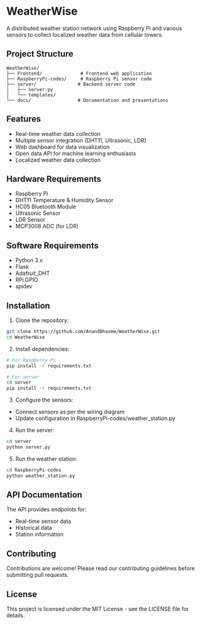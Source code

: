 # WeatherWise

A distributed weather station network using Raspberry Pi and various sensors to collect localized weather data from cellular towers.

## Project Structure

```
WeatherWise/
├── Frontend/              # Frontend web application
├── RaspberryPi-codes/     # Raspberry Pi sensor code
├── server/               # Backend server code
│   ├── server.py
│   └── templates/
└── docs/                 # Documentation and presentations
```

## Features

- Real-time weather data collection
- Multiple sensor integration (DHT11, Ultrasonic, LDR)
- Web dashboard for data visualization
- Open data API for machine learning enthusiasts
- Localized weather data collection

## Hardware Requirements

- Raspberry Pi
- DHT11 Temperature & Humidity Sensor
- HC05 Bluetooth Module
- Ultrasonic Sensor
- LDR Sensor
- MCP3008 ADC (for LDR)

## Software Requirements

- Python 3.x
- Flask
- Adafruit_DHT
- RPi.GPIO
- spidev

## Installation

1. Clone the repository:
```bash
git clone https://github.com/AnandBhasme/WeatherWise.git
cd WeatherWise
```

2. Install dependencies:
```bash
# For Raspberry Pi
pip install -r requirements.txt

# For server
cd server
pip install -r requirements.txt
```

3. Configure the sensors:
- Connect sensors as per the wiring diagram
- Update configuration in RaspberryPi-codes/weather_station.py

4. Run the server:
```bash
cd server
python server.py
```

5. Run the weather station:
```bash
cd RaspberryPi-codes
python weather_station.py
```

## API Documentation

The API provides endpoints for:
- Real-time sensor data
- Historical data
- Station information

## Contributing

Contributions are welcome! Please read our contributing guidelines before submitting pull requests.

## License

This project is licensed under the MIT License - see the LICENSE file for details. 